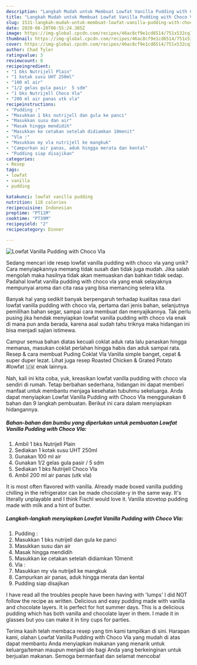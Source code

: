 ```yaml
---
description: "Langkah Mudah untuk Membuat Lowfat Vanilla Pudding with Choco Vla, Enak Banget"
title: "Langkah Mudah untuk Membuat Lowfat Vanilla Pudding with Choco Vla, Enak Banget"
slug: 1531-langkah-mudah-untuk-membuat-lowfat-vanilla-pudding-with-choco-vla-enak-banget
date: 2020-06-28T06:55:24.385Z
image: https://img-global.cpcdn.com/recipes/46ac8cf9e1cd6514/751x532cq70/lowfat-vanilla-pudding-with-choco-vla-foto-resep-utama.jpg
thumbnail: https://img-global.cpcdn.com/recipes/46ac8cf9e1cd6514/751x532cq70/lowfat-vanilla-pudding-with-choco-vla-foto-resep-utama.jpg
cover: https://img-global.cpcdn.com/recipes/46ac8cf9e1cd6514/751x532cq70/lowfat-vanilla-pudding-with-choco-vla-foto-resep-utama.jpg
author: Chad Tyler
ratingvalue: 3
reviewcount: 8
recipeingredient:
- "1 bks Nutrijell Plain"
- "1 kotak susu UHT 250ml"
- "100 ml air"
- "1/2 gelas gula pasir  5 sdm"
- "1 bks Nutrijell Choco Vla"
- "200 ml air panas utk vla"
recipeinstructions:
- "Pudding :"
- "Masukkan 1 bks nutrijell dan gula ke panci"
- "Masukkan susu dan air"
- "Masak hingga mendidih"
- "Masukkan ke cetakan setelah didiamkan 10menit"
- "Vla :"
- "Masukkan my vla nutrijell ke mangkuk"
- "Campurkan air panas, aduk hingga merata dan kental"
- "Pudding siap disajikan"
categories:
- Resep
tags:
- lowfat
- vanilla
- pudding

katakunci: lowfat vanilla pudding 
nutrition: 118 calories
recipecuisine: Indonesian
preptime: "PT11M"
cooktime: "PT39M"
recipeyield: "2"
recipecategory: Dinner

---
```



![Lowfat Vanilla Pudding with Choco Vla](https://img-global.cpcdn.com/recipes/46ac8cf9e1cd6514/751x532cq70/lowfat-vanilla-pudding-with-choco-vla-foto-resep-utama.jpg)

Sedang mencari ide resep lowfat vanilla pudding with choco vla yang unik? Cara menyiapkannya memang tidak susah dan tidak juga mudah. Jika salah mengolah maka hasilnya tidak akan memuaskan dan bahkan tidak sedap. Padahal lowfat vanilla pudding with choco vla yang enak selayaknya mempunyai aroma dan cita rasa yang bisa memancing selera kita.

Banyak hal yang sedikit banyak berpengaruh terhadap kualitas rasa dari lowfat vanilla pudding with choco vla, pertama dari jenis bahan, selanjutnya pemilihan bahan segar, sampai cara membuat dan menyajikannya. Tak perlu pusing jika hendak menyiapkan lowfat vanilla pudding with choco vla enak di mana pun anda berada, karena asal sudah tahu triknya maka hidangan ini bisa menjadi sajian istimewa.

Campur semua bahan diatas kecuali coklat aduk rata lalu panaskan hingga memanas, masukan coklat perlahan hingga habis dan aduk sampai rata. Resep &amp; cara membuat Puding Coklat Vla Vanilla simple banget, cepat &amp; super duper lezat. Lihat juga resep Roasted Chicken &amp; Grated Potato #lowfat 🇺🇲 enak lainnya.


Nah, kali ini kita coba, yuk, kreasikan lowfat vanilla pudding with choco vla sendiri di rumah. Tetap berbahan sederhana, hidangan ini dapat memberi manfaat untuk membantu menjaga kesehatan tubuhmu sekeluarga. Anda dapat menyiapkan Lowfat Vanilla Pudding with Choco Vla menggunakan 6 bahan dan 9 langkah pembuatan. Berikut ini cara dalam menyiapkan hidangannya.

<!--inarticleads1-->

##### Bahan-bahan dan bumbu yang diperlukan untuk pembuatan Lowfat Vanilla Pudding with Choco Vla:

1. Ambil 1 bks Nutrijell Plain
1. Sediakan 1 kotak susu UHT 250ml
1. Gunakan 100 ml air
1. Gunakan 1/2 gelas gula pasir / 5 sdm
1. Sediakan 1 bks Nutrijell Choco Vla
1. Ambil 200 ml air panas (utk vla)


It is most often flavored with vanilla. Already made boxed vanilla pudding chilling in the refrigerator can be made chocolate-y in the same way. It&#39;s literally unplayable and I think Fischl would love it. Vanilla stovetop pudding made with milk and a hint of butter. 

<!--inarticleads2-->

##### Langkah-langkah menyiapkan Lowfat Vanilla Pudding with Choco Vla:

1. Pudding :
1. Masukkan 1 bks nutrijell dan gula ke panci
1. Masukkan susu dan air
1. Masak hingga mendidih
1. Masukkan ke cetakan setelah didiamkan 10menit
1. Vla :
1. Masukkan my vla nutrijell ke mangkuk
1. Campurkan air panas, aduk hingga merata dan kental
1. Pudding siap disajikan


I have read all the troubles people have been having with &#39;lumps&#39; I did NOT follow the recipe as written. Delicious and easy pudding made with vanilla and chocolate layers. It is perfect for hot summer days. This is a delicious pudding which has both vanilla and chocolate layer in them. I made it in glasses but you can make it in tiny cups for parties. 

Terima kasih telah membaca resep yang tim kami tampilkan di sini. Harapan kami, olahan Lowfat Vanilla Pudding with Choco Vla yang mudah di atas dapat membantu Anda menyiapkan makanan yang menarik untuk keluarga/teman maupun menjadi ide bagi Anda yang berkeinginan untuk berjualan makanan. Semoga bermanfaat dan selamat mencoba!

